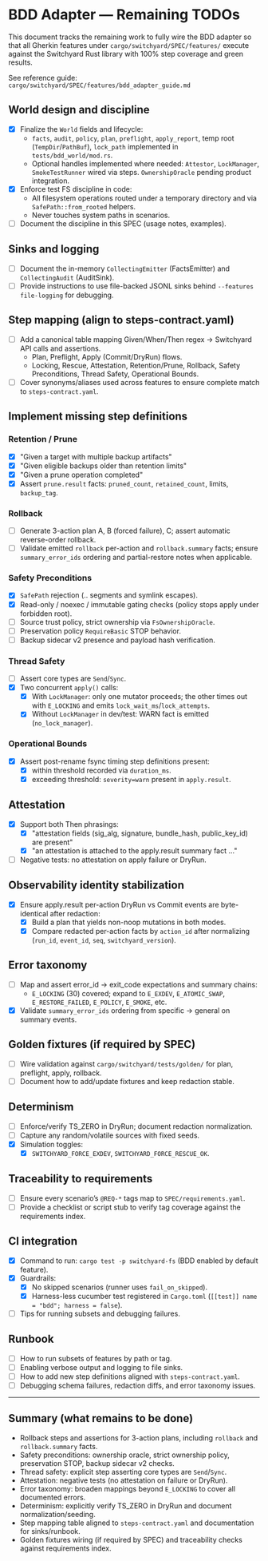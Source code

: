 # BDD Adapter — Remaining TODOs

This document tracks the remaining work to fully wire the BDD adapter so that all Gherkin features under `cargo/switchyard/SPEC/features/` execute against the Switchyard Rust library with 100% step coverage and green results.

See reference guide: `cargo/switchyard/SPEC/features/bdd_adapter_guide.md`

## World design and discipline

- [x] Finalize the `World` fields and lifecycle:
  - `facts`, `audit`, `policy`, `plan`, `preflight`, `apply_report`, temp root (`TempDir`/`PathBuf`), `lock_path` implemented in `tests/bdd_world/mod.rs`.
  - Optional handles implemented where needed: `Attestor`, `LockManager`, `SmokeTestRunner` wired via steps. `OwnershipOracle` pending product integration.
- [x] Enforce test FS discipline in code:
  - All filesystem operations routed under a temporary directory and via `SafePath::from_rooted` helpers.
  - Never touches system paths in scenarios.
- [ ] Document the discipline in this SPEC (usage notes, examples).

## Sinks and logging

- [ ] Document the in-memory `CollectingEmitter` (FactsEmitter) and `CollectingAudit` (AuditSink).
- [ ] Provide instructions to use file-backed JSONL sinks behind `--features file-logging` for debugging.

## Step mapping (align to steps-contract.yaml)

- [ ] Add a canonical table mapping Given/When/Then regex → Switchyard API calls and assertions.
  - Plan, Preflight, Apply (Commit/DryRun) flows.
  - Locking, Rescue, Attestation, Retention/Prune, Rollback, Safety Preconditions, Thread Safety, Operational Bounds.
- [ ] Cover synonyms/aliases used across features to ensure complete match to `steps-contract.yaml`.

## Implement missing step definitions

### Retention / Prune

- [x] "Given a target with multiple backup artifacts"
- [x] "Given eligible backups older than retention limits"
- [x] "Given a prune operation completed"
- [x] Assert `prune.result` facts: `pruned_count`, `retained_count`, limits, `backup_tag`.

### Rollback

- [ ] Generate 3-action plan A, B (forced failure), C; assert automatic reverse-order rollback.
- [ ] Validate emitted `rollback` per-action and `rollback.summary` facts; ensure `summary_error_ids` ordering and partial-restore notes when applicable.

### Safety Preconditions

- [x] `SafePath` rejection (.. segments and symlink escapes).
- [x] Read-only / noexec / immutable gating checks (policy stops apply under forbidden root).
- [ ] Source trust policy, strict ownership via `FsOwnershipOracle`.
- [ ] Preservation policy `RequireBasic` STOP behavior.
- [ ] Backup sidecar v2 presence and payload hash verification.

### Thread Safety

- [ ] Assert core types are `Send`/`Sync`.
- [x] Two concurrent `apply()` calls:
  - [x] With `LockManager`: only one mutator proceeds; the other times out with `E_LOCKING` and emits `lock_wait_ms`/`lock_attempts`.
  - [x] Without `LockManager` in dev/test: WARN fact is emitted (`no_lock_manager`).

### Operational Bounds

- [x] Assert post-rename fsync timing step definitions present:
  - [x] within threshold recorded via `duration_ms`.
  - [x] exceeding threshold: `severity=warn` present in `apply.result`.

## Attestation

- [x] Support both Then phrasings:
  - [x] "attestation fields (sig_alg, signature, bundle_hash, public_key_id) are present"
  - [x] "an attestation is attached to the apply.result summary fact …"
- [ ] Negative tests: no attestation on apply failure or DryRun.

## Observability identity stabilization

- [x] Ensure apply.result per-action DryRun vs Commit events are byte-identical after redaction:
  - [x] Build a plan that yields non-noop mutations in both modes.
  - [x] Compare redacted per-action facts by `action_id` after normalizing (`run_id`, `event_id`, `seq`, `switchyard_version`).

## Error taxonomy

- [ ] Map and assert error_id → exit_code expectations and summary chains:
  - `E_LOCKING` (30) covered; expand to `E_EXDEV`, `E_ATOMIC_SWAP`, `E_RESTORE_FAILED`, `E_POLICY`, `E_SMOKE`, etc.
- [x] Validate `summary_error_ids` ordering from specific → general on summary events.

## Golden fixtures (if required by SPEC)

- [ ] Wire validation against `cargo/switchyard/tests/golden/` for plan, preflight, apply, rollback.
- [ ] Document how to add/update fixtures and keep redaction stable.

## Determinism

- [ ] Enforce/verify TS_ZERO in DryRun; document redaction normalization.
- [ ] Capture any random/volatile sources with fixed seeds.
- [x] Simulation toggles:
  - [x] `SWITCHYARD_FORCE_EXDEV`, `SWITCHYARD_FORCE_RESCUE_OK`.

## Traceability to requirements

- [ ] Ensure every scenario’s `@REQ-*` tags map to `SPEC/requirements.yaml`.
- [ ] Provide a checklist or script stub to verify tag coverage against the requirements index.

## CI integration

- [x] Command to run: `cargo test -p switchyard-fs` (BDD enabled by default feature).
- [x] Guardrails:
  - [x] No skipped scenarios (runner uses `fail_on_skipped`).
  - [x] Harness-less cucumber test registered in `Cargo.toml` (`[[test]] name = "bdd"; harness = false`).
- [ ] Tips for running subsets and debugging failures.

## Runbook

- [ ] How to run subsets of features by path or tag.
- [ ] Enabling verbose output and logging to file sinks.
- [ ] How to add new step definitions aligned with `steps-contract.yaml`.
- [ ] Debugging schema failures, redaction diffs, and error taxonomy issues.

---

## Summary (what remains to be done)

- Rollback steps and assertions for 3-action plans, including `rollback` and `rollback.summary` facts.
- Safety preconditions: ownership oracle, strict ownership policy, preservation STOP, backup sidecar v2 checks.
- Thread safety: explicit step asserting core types are `Send`/`Sync`.
- Attestation: negative tests (no attestation on failure or DryRun).
- Error taxonomy: broaden mappings beyond `E_LOCKING` to cover all documented errors.
- Determinism: explicitly verify TS_ZERO in DryRun and document normalization/seeding.
- Step mapping table aligned to `steps-contract.yaml` and documentation for sinks/runbook.
- Golden fixtures wiring (if required by SPEC) and traceability checks against requirements index.
